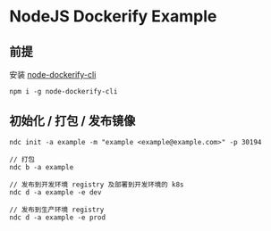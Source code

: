 NodeJS Dockerify Example
=========================

## 前提
安装 [node-dockerify-cli](https://github.com/leeqiang/node-dockerify-cli)

```
npm i -g node-dockerify-cli
```

## 初始化 / 打包 / 发布镜像
```
ndc init -a example -m "example <example@example.com>" -p 30194

// 打包
ndc b -a example

// 发布到开发环境 registry 及部署到开发环境的 k8s
ndc d -a example -e dev

// 发布到生产环境 registry
ndc d -a example -e prod
```
